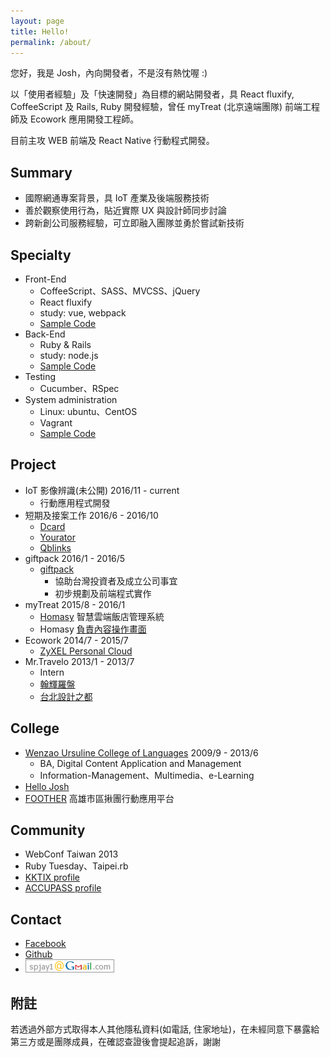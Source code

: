 ```yaml
---
layout: page
title: Hello!
permalink: /about/
---
```


您好，我是 Josh，內向開發者，不是沒有熱忱喔 :)

以「使用者經驗」及「快速開發」為目標的網站開發者，具 React fluxify, CoffeeScript 及 Rails, Ruby 開發經驗，曾任 myTreat (北京遠端團隊) 前端工程師及 Ecowork 應用開發工程師。

目前主攻 WEB 前端及 React Native 行動程式開發。

## Summary
* 國際網通專案背景，具 IoT 產業及後端服務技術
* 善於觀察使用行為，貼近實際 UX 與設計師同步討論
* 跨新創公司服務經驗，可立即融入團隊並勇於嘗試新技術

## Specialty
* Front-End
	* CoffeeScript、SASS、MVCSS、jQuery
	* React fluxify
	* study: vue, webpack
	* [Sample Code](https://gist.github.com/iskWang/b57a525d7187a9fcf97a)
* Back-End
	* Ruby & Rails
	* study: node.js
	* [Sample Code](https://gist.github.com/46c63f7df25c466df4a5)
* Testing
	* Cucumber、RSpec
* System administration
	* Linux: ubuntu、CentOS
	* Vagrant
	* [Sample Code](https://github.com/iskWang/josh-vagrantfile)

## Project
* IoT 影像辨識(未公開) 2016/11 - current
  * 行動應用程式開發
* 短期及接案工作 2016/6 - 2016/10
  * [Dcard](https://dcard.tw)
  * [Yourator](https://www.yourator.co/)
  * [Qblinks](http://qblinks.com)
* giftpack 2016/1 - 2016/5
	* [giftpack](https://giftpack.design/) 
		* 協助台灣投資者及成立公司事宜
		* 初步規劃及前端程式實作
* myTreat 2015/8 - 2016/1
	* [Homasy](http://homasy.com) 智慧雲端飯店管理系統
  * Homasy [負責內容操作畫面](https://youtu.be/edKvZNU_1K0)
* Ecowork 2014/7 - 2015/7
	* [ZyXEL Personal Cloud](https://mycloud.zyxel.com)
* Mr.Travelo 2013/1 - 2013/7
	* Intern
	* [翰輝羅盤](http://me.hi-josh.com/#/6)
	* [台北設計之都](http://me.hi-josh.com/#/5)

## College
* [Wenzao Ursuline College of Languages](http://www.wzu.edu.tw) 2009/9 - 2013/6
	* BA, Digital Content Application and Management
	* Information-Management、Multimedia、e-Learning
* [Hello Josh](http://me.hi-josh.com)
* [FOOTHER](http://me.hi-josh.com/#/4) 高雄市區揪團行動應用平台

## Community
* WebConf Taiwan 2013
* Ruby Tuesday、Taipei.rb
* [KKTIX profile](https://kktix.com/user/iskwang)
* [ACCUPASS profile](http://www.accupass.com/user/detail/r/1409281431118660593970/1/0)

## Contact
* [Facebook](https://facebook.com/bcwang.tw)
* [Github](https://github.com/iskwang)
* ![Email](/email.png)

## 附註
若透過外部方式取得本人其他隱私資料(如電話, 住家地址)，在未經同意下暴露給第三方或是團隊成員，在確認查證後會提起追訴，謝謝
